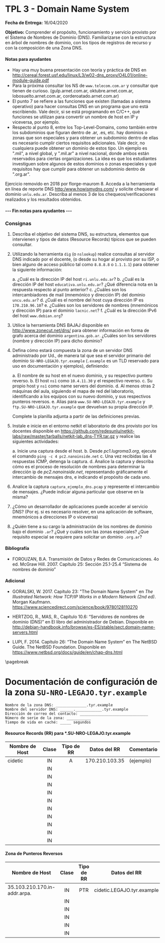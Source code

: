 TPL 3 - Domain Name System
==========================

**Fecha de Entrega:** 16/04/2020

**Objetivo:** Comprender el propósito, funcionamiento y servicio provisto por el Sistema de Nombres de Dominio (DNS). Familiarizarse con la estructura en árbol de nombres de dominio, con los tipos de registros de recurso y con la composición de una Zona DNS.

#### Notas para ayudantes

* Hay una muy buena presentación con teoría y práctica de DNS en
  <http://cereal.forest.usf.edu/linux/L3/w02-dns_proxy/O4L01/online-module-guide.pdf>
* Para la próxima consultar los NS de `www.telecom.com.ar` y consultar que tienen de curioso.
  (gulp.arnet.com.ar, oktubre.arnet.com.ar, lobosuelto.arnet.com.ar, corderoatado.arnet.com.ar)
* El punto 7 se refiere a las funciones que existen (llamadas a sistema operativo)
  para hacer consultas DNS en un programa que uno está escribiendo. Vale decir,
  si se está programando en C/C++, qué funciones se utilizan para convertir un
  nombre de host en IP y viceversa, por ejemplo.
* Respecto al punto 8, entre los Top-Level-Domains, como también entre los
  subdominios que figuran dentro de .ar, .es, etc. hay dominios o zonas que son
  especiales y para obtener un subdominio dentro de ellas es necesario cumplir
  ciertos requisitos adicionales. Vale decir, no cualquiera puede obtener un
  dominio de estos tipo. Un ejemplo es ".mil", a nivel global, y ".mil.ar" a
  nivel nacional, donde ambos están reservados para ciertas organizaciones.
  La idea es que los estudiantes investiguen sobre algunos de estos dominios o
  zonas especiales y qué requisitos hay que cumplir para obtener un subdominio
  dentro de ".org.ar".

Ejercicio removido en 2018 por florge-maurom
8. Acceda a la herramienta en línea de reporte DNS <http:/www.howismydns.com/> y solicite chequear el dominio
`unlu.edu.ar`. Describa al menos 3 de los chequeos/verificaciones realizados y los resultados obtenidos.

#### --- Fin notas para ayudantes ---

### Consignas

1. Describa el objetivo del sistema DNS, su estructura, elementos que intervienen y
tipos de datos (Resource Records) típicos que se pueden consultar.

2. Utilizando la herramienta `dig` (o `nslookup`) realice consultas al servidor DNS indicado por el docente, (o desde su hogar al provisto por su ISP, o bien alguno de acceso público tal como `8.8.8.8` o `1.1.1.1`) para obtener la siguiente información:

    a. ¿Cuál es la dirección IP del host `ri.unlu.edu.ar`?
    b. ¿Cuál es la dirección IP del host `educativa.unlu.edu.ar`? ¿Qué diferencia nota en la respuesta respecto al punto anterior?
    c. ¿Cuáles son los intercambiadores de mail (mnemónico y dirección IP) del dominio `uncu.edu.ar`?
    d. ¿Cuál es el nombre del host cuya dirección IP es `170.210.96.10`?
    e. ¿Cuáles son los servidores de nombres (mnemónicos y dirección IP) para el dominio `lacnic.net`?
    f. ¿Cuál es la dirección IPv6 del host `www.debian.org`?

3. Utilice la herramienta DNS BAJAJ disponible en <http://www.zonecut.net/dns/> para obtener información en forma de grafo acerca del dominio `argentina.gob.ar`. ¿Cuáles son los servidores (nombre y dirección IP) para dicho dominio?

4. Defina cómo estará compuesta la zona de un servidor DNS administrado por Ud., de manera tal que sea el servidor primario del dominio `SU-NRO-LEGAJO.tyr.example` (`.example` es un TLD reservado para uso en documentación y ejemplos), definiendo:

    a. El nombre de su host en el nuevo dominio, y su respectivo puntero reverso.
    b. El host `ns1` como `10.4.11.30` y el respectivo reverso.
    c. Su propio host y `ns1` como name servers del dominio.
    d. Al menos otras 2 máquinas del aula, siguiendo el mapa de red del laboratorio, identificando a los equipos con su nuevo dominio, y sus respectivos punteros reversos.
    e. Alias para `www.SU-NRO-LEGAJO.tyr.example` y `ftp.SU-NRO-LEGAJO.tyr.example` que devuelvan su propia dirección IP.

    Complete la planilla adjunta a partir de las definiciones previas.

5. Instale e inicie en el entorno netkit el laboratorio de dns provisto por los docentes disponible en <https://github.com/redesunlu/netkit-labs/raw/master/tarballs/netkit-lab_dns-TYR.tar.gz> y realice las siguientes actividades:

    a. Inicie una captura desde el host.
    b. Desde _pc1.lugroma3.org_, ejecute el comando `ping -c 4 pc2.nanoinside.net`
    c. Una vez recibidas las 4 respuestas ICMP, detenga la captura.
    d. Analice la captura y describa cómo es el proceso de resolución de nombres para determinar la dirección ip de _pc2.nanoinside.net_, representando gráficamente el intercambio de mensajes dns, e indicando el propósito de cada uno.

6. Analice la captura `captura_ejemplo_dns.pcap` y represente el intercambio de mensajes. ¿Puede indicar alguna particular que observe en la misma?

7. ¿Cómo un desarrollador de aplicaciones puede acceder al servicio DNS? (Por ej. si es necesario resolver, en una aplicación de software, mnemónicos a direcciones IP o viceversa)

8. ¿Quién tiene a su cargo la administración de los nombres de dominio bajo el dominio `.ar`? ¿Qué y cuáles son las zonas especiales? ¿Que requisito especial se requiere para solicitar un dominio `.org.ar`?

#### Bibliografía

* FOROUZAN, B.A. Transmisión de Datos y Redes de Comunicaciones. 4o ed. McGraw Hill. 2007. Capítulo 25: Sección 25.1-25.4 “Sistema de nombres de dominio”

#### Adicional
* GORALSKI, W. 2017. Capítulo 23: "The Domain Name System" en _The Illustrated Network: How TCP/IP Works in a Modern Network (2nd ed)_. Morgan Kaufmann.
  <https://www.sciencedirect.com/science/book/9780128110270>

* HERTZOG, R., MAS, R., Capítulo 10.6: “Servidores de nombres de dominio (DNS)” en El libro del administrador de Debian. Disponible en http://debian-handbook.info/browse/es-ES/stable/sect.domain-name-servers.html

*  LUPI, F. 2014. Capítulo 26: “The Domain Name System” en The NetBSD Guide. The NetBSD
Foundation. Disponible en https://www.netbsd.org/docs/guide/en/chap-dns.html


\pagebreak

Documentación de configuración de la zona `SU-NRO-LEGAJO.tyr.example`
===============================================================

    Nombre de la zona DNS: ______________.tyr.example
    Nombre del servidor DNS: ______.____________.tyr.example
    Dirección de correo del contacto: _______________________________
    Número de serie de la zona: ___________
    Tiempo de vida en caché: _____ segundos


#### Resource Records (RR) para *.SU-NRO-LEGAJO.tyr.example

| Nombre de Host | Clase | Tipo de RR | Datos del RR     | Comentario |
| -------------- | :---: | :--------: | ---------------- | ---------- |
| cidetic        |  IN   |     A      | 170.210.103.35   | (ejemplo)  |
|                |  IN   |            |                  |            |
|                |  IN   |            |                  |            |
|                |  IN   |            |                  |            |
|                |  IN   |            |                  |            |
|                |  IN   |            |                  |            |
|                |  IN   |            |                  |            |
|                |  IN   |            |                  |            |
|                |  IN   |            |                  |            |
|                |  IN   |            |                  |            |
|                |  IN   |            |                  |            |

#### Zona de Punteros Reversos

| Nombre de Host               | Clase | Tipo de RR | Datos del RR         | Comentario |
| ---------------------------- | :---: | :--------: | -------------------- | ---------- |
| 35.103.210.170.in-addr.arpa. |  IN   |    PTR     | cidetic.LEGAJO.tyr.example  | (ejemplo)  |
|                              |  IN   |            |                      |            |
|                              |  IN   |            |                      |            |
|                              |  IN   |            |                      |            |
|                              |  IN   |            |                      |            |
|                              |  IN   |            |                      |            |

